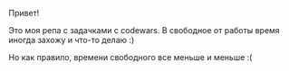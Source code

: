 Привет!

Это моя репа с задачками с codewars.
В свободное от работы время иногда захожу и что-то делаю :)

Но как правило, времени свободного все меньше и меньше :(